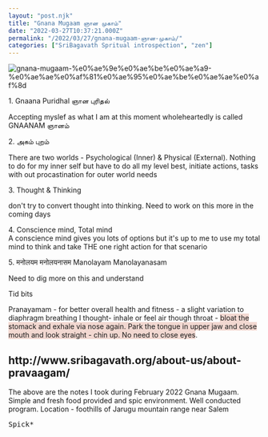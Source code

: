 ```yaml
---
layout: "post.njk"
title: "Gnana Mugaam ஞான முகாம்"
date: "2022-03-27T10:37:21.000Z"
permalink: "/2022/03/27/gnana-mugaam-ஞான-முகாம்/"
categories: ["SriBagavath Spritual introspection", "zen"]
---
```


![gnana-mugaam-%e0%ae%9e%e0%ae%be%e0%ae%a9-%e0%ae%ae%e0%af%81%e0%ae%95%e0%ae%be%e0%ae%ae%e0%af%8d](/assets/images/image23.jpg)

<!-- wp:paragraph -->
<p>1. Gnaana Puridhal ஞான புரிதல்</p>
<!-- /wp:paragraph -->

<!-- wp:paragraph -->
<p>Accepting myslef  as what I am at this moment wholeheartedly is called GNAANAM ஞானம்</p>
<!-- /wp:paragraph -->

<!-- wp:paragraph -->
<p>2. அகம் புறம் </p>
<!-- /wp:paragraph -->

<!-- wp:paragraph -->
<p>There are two worlds - Psychological (Inner) &amp; Physical (External). Nothing to do for my inner self but have to do all my level best, initiate actions, tasks with out procastination for outer world needs </p>
<!-- /wp:paragraph -->

<!-- wp:paragraph -->
<p><div>3. Thought &amp; Thinking </div></p>
<!-- /wp:paragraph -->

<!-- wp:paragraph -->
<p></p><div>don't try to convert thought into thinking. Need to work on this more in the coming days</div></p>
<!-- /wp:paragraph -->

<!-- wp:paragraph -->
<p></p><div>4. Conscience mind, Total mind </div> A conscience mind gives you lots of options but it's up to me to use my total mind to think and take THE one right action for that scenario</p>
<!-- /wp:paragraph -->

<!-- wp:paragraph -->
<p><div>5. मनोलयम मनोलयनासम Manolayam Manolayanasam</div></p>
<!-- /wp:paragraph -->

<!-- wp:paragraph -->
<p>Need to dig more on this and understand</p>
<!-- /wp:paragraph -->

<!-- wp:paragraph -->
<p>Tid bits</p>
<!-- /wp:paragraph -->

<!-- wp:paragraph -->
<p>Pranayamam - for better overall health and fitness - a slight variation to diaphragm breathing I thought- inhale or feel air though throat - <span style="background-color:rgba(193, 68, 32, 0.2);font-size:revert;color:var(--wp--preset--color--foreground);font-family:var(--wp--preset--font-family--work-sans);"> bloat the stomack and exhale via nose again. Park the tongue in upper jaw and close mouth and look straight - chin up. No need to close eyes</span>.</p>
<!-- /wp:paragraph -->

<!-- wp:paragraph -->
<p><span style="background-color:rgba(193, 68, 32, 0.2);font-size:revert;color:var(--wp--preset--color--foreground);font-family:var(--wp--preset--font-family--work-sans);"></span><span style="background-color:rgba(193, 68, 32, 0.2);font-size:revert;color:var(--wp--preset--color--foreground);font-family:var(--wp--preset--font-family--work-sans);"></span></p>
<!-- /wp:paragraph -->

<!-- wp:heading -->
<h2>http://www.sribagavath.org/about-us/about-pravaagam/</h2>
<!-- /wp:heading -->

<!-- wp:paragraph -->
<p>The above are the notes I took during February 2022 Gnana Mugaam. Simple and fresh food provided and spic environment. Well conducted program. Location - foothills of Jarugu mountain range near Salem</p>
<!-- /wp:paragraph -->

<!-- wp:image {"id":244,"sizeSlug":"large"} -->
<figure class="wp-block-image size-large"></figure>
<!-- /wp:image -->

<!-- wp:image {"id":245} -->
<figure class="wp-block-image"></figure>
<!-- /wp:image -->

<!-- wp:image {"id":247} -->
<figure class="wp-block-image"></figure>
<!-- /wp:image -->

<!-- wp:image {"id":246} -->
<figure class="wp-block-image"></figure>
<!-- /wp:image -->

<!-- wp:more -->
<!--more-->
<!-- /wp:more -->

<!-- wp:verse -->
<pre class="wp-block-verse">Spick*</pre>
<!-- /wp:verse -->
